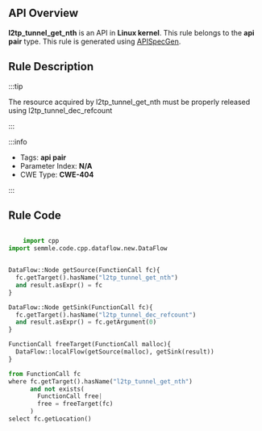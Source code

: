 ---
---


## API Overview
**l2tp_tunnel_get_nth** is an API in **Linux kernel**. This rule belongs to the **api pair** type. This rule is generated using [APISpecGen](../../tools/APISpecGen).
## Rule Description

:::tip

The resource acquired by l2tp_tunnel_get_nth must be properly released using l2tp_tunnel_dec_refcount

:::

:::info

- Tags: **api pair**
- Parameter Index: **N/A**
- CWE Type: **CWE-404**

:::

## Rule Code
```python

    import cpp
import semmle.code.cpp.dataflow.new.DataFlow


DataFlow::Node getSource(FunctionCall fc){
  fc.getTarget().hasName("l2tp_tunnel_get_nth")
  and result.asExpr() = fc
}

DataFlow::Node getSink(FunctionCall fc){
  fc.getTarget().hasName("l2tp_tunnel_dec_refcount")
  and result.asExpr() = fc.getArgument(0)
}

FunctionCall freeTarget(FunctionCall malloc){
  DataFlow::localFlow(getSource(malloc), getSink(result))
}

from FunctionCall fc
where fc.getTarget().hasName("l2tp_tunnel_get_nth")
      and not exists(
        FunctionCall free| 
        free = freeTarget(fc)
      )
select fc.getLocation()

    
```